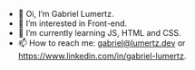 - 👋 Oi, I’m Gabriel Lumertz.
- 👀 I’m interested in Front-end.
- 🌱 I’m currently learning JS, HTML and CSS.
- 📫 How to reach me: gabriel@lumertz.dev or https://www.linkedin.com/in/gabriel-lumertz.

<!---
gabriel-lumertz/gabriel-lumertz is a ✨ special ✨ repository because its `README.md` (this file) appears on your GitHub profile.
You can click the Preview link to take a look at your changes.
--->
